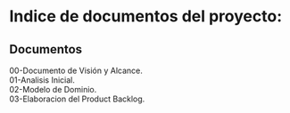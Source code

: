 # Indice de documentos del proyecto:

## Documentos
00-Documento de Visión y Alcance.  
01-Analisis Inicial.  
02-Modelo de Dominio. <br>
03-Elaboracion del Product Backlog.  
